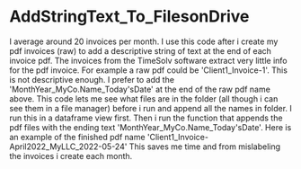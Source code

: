 # AddStringText_To_FilesonDrive
I average around 20 invoices per month.
I use this code after i create my pdf invoices (raw) to add a descriptive string of text at the end of each invoice pdf.
The invoices from the TimeSolv software extract very little info for the pdf invoice. 
For example a raw pdf could be 'Client1_Invoice-1'. This is not descriptive enough. 
I prefer to add the 'MonthYear_MyCo.Name_Today'sDate' at the end of the raw pdf name above.
This code lets me see what files are in the folder (all though i can see them in a file manager) before i run and append all the names in folder. I run this in a dataframe view first. 
Then i run the function that appends the pdf files with the ending text 'MonthYear_MyCo.Name_Today'sDate'.
Here is an example of the finished pdf name 'Client1_Invoice-April2022_MyLLC_2022-05-24'
This saves me time and from mislabeling the invoices i create each month.
